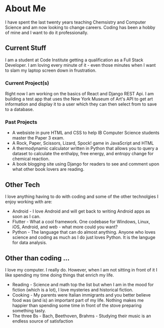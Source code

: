 # About Me
I have spent the last twenty years teaching Chemsistry and Computer Science and am now looking to change careers. Coding has been a hobby of mine and I want to do it professionally.

## Current Stuff
I am a student at Code Institute getting a qualification as a Full Stack Developer. I am loving every minute of it - even those minutes when I want to slam my laptop screen down in frustration.

### Current Project(s)
Right now I am working on the basics of React and Django REST Api. I am building a test app that uses the New York Museum of Art's API to get art information and display it to a user which they can then select from to save to a database.

### Past Projects
+ A websiste in pure HTML and CSS to help IB Computer Science students master the Paper 3 exam.
+ A Rock, Paper, Scissors, Lizard, Spock! game in JavaScript and HTML
+ A thermodynamic calculator written in Python that allows you to query a dataset to calculate the enthalpy, free energy, and entropy change for chemical reaction.
+ A book blogging site using Django for readers to see and comment upon what other book lovers are reading. 

## Other Tech
I love anything having to do with coding and some of the other technolgies I enjoy working with are:
+ Android - I love Android and will get back to writing Android apps as soon as I can.
+ Flutter - What a cool framework. One codebase for Windows, Linux, iOS, Android, and web - what more could you want?
+ Python - The language that can do almost anything. Anyone who loves science and coding as much as I do just loves Python. It is the languge for data analysis.


## Other than coding ...
I love my computer. I really do. However, when I am not sitting in front of it I like spending my time doing things that enrich my life.

+ Reading - Science and math top the list but when I am in the mood for fiction (which is a lot), I love mysteries and historical fiction.
+ Cooking - My parents were Italian immigrants and you better believe food was (and is) an important part of my life. Nothing makes me happier than spending some time in front of the stove preparing something tasty.
+ The three Bs - Bach, Beethoven, Brahms - Studying their music is an endless source of satisfaction



<!--
**tony-albanese/tony-albanese** is a ✨ _special_ ✨ repository because its `README.md` (this file) appears on your GitHub profile.

Here are some ideas to get you started:

- 🔭 I’m currently working on ...
- 🌱 I’m currently learning ...
- 👯 I’m looking to collaborate on ...
- 🤔 I’m looking for help with ...
- 💬 Ask me about ...
- 📫 How to reach me: ...
- 😄 Pronouns: ...
- ⚡ Fun fact: ...
-->
